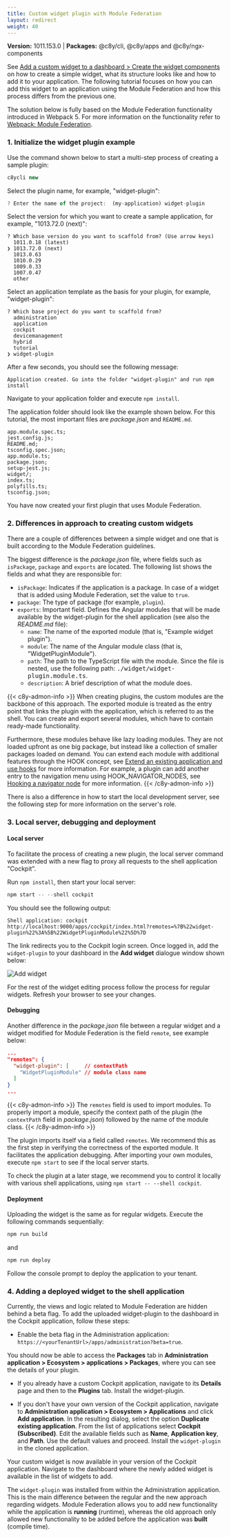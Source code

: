 ```yaml
---
title: Custom widget plugin with Module Federation
layout: redirect
weight: 40
---
```


**Version:** 1011.153.0 | **Packages:** @c8y/cli, @c8y/apps and @c8y/ngx-components

See [Add a custom widget to a dashboard > Create the widget components](#2-create-the-widget-components) on how to create a simple widget, what its structure looks like and how to add it to your application.
The following tutorial focuses on how you can add this widget to an application using the Module Federation and how this process differs from the previous one.

The solution below is fully based on the Module Federation functionality introduced in Webpack 5.
For more information on the functionality refer to [Webpack: Module Federation](https://webpack.js.org/concepts/module-federation/).

### 1. Initialize the widget plugin example

Use the command shown below to start a multi-step process of creating a sample plugin:

```js
c8ycli new
```

Select the plugin name, for example, "widget-plugin":

```js
? Enter the name of the project:  (my-application) widget-plugin
```

Select the version for which you want to create a sample application, for example, "1013.72.0 (next)":

```console
? Which base version do you want to scaffold from? (Use arrow keys)
  1011.0.18 (latest)
❯ 1013.72.0 (next)
  1013.0.63
  1010.0.29
  1009.0.33
  1007.0.47
  other
```

Select an application template as the basis for your plugin, for example, "widget-plugin":

```console
? Which base project do you want to scaffold from?
  administration
  application
  cockpit
  devicemanagement
  hybrid
  tutorial
❯ widget-plugin
```

After a few seconds, you should see the following message:

```console
Application created. Go into the folder "widget-plugin" and run npm install
```

Navigate to your application folder and execute `npm install`.

The application folder should look like the example shown below.
For this tutorial, the most important files are *package.json* and `README.md`.

```console
app.module.spec.ts;
jest.config.js;
README.md;
tsconfig.spec.json;
app.module.ts;
package.json;
setup-jest.js;
widget/;
index.ts;
polyfills.ts;
tsconfig.json;
```

You have now created your first plugin that uses Module Federation.

### 2. Differences in approach to creating custom widgets

There are a couple of differences between a simple widget and one that is built according to the Module Federation guidelines.

The biggest difference is the *package.json* file, where fields such as `isPackage`, `package` and `exports` are located.
The following list shows the fields and what they are responsible for:

- `isPackage`: Indicates if the application is a package. In case of a widget that is added using Module Federation, set the value to `true`.
- `package`: The type of package (for example, `plugin`).
- `exports`: Important field. Defines the Angular modules that will be made available by the widget-plugin for the shell application (see also the *README.md* file):
  - `name`: The name of the exported module (that is, "Example widget plugin").
  - `module`: The name of the Angular module class (that is, "WidgetPluginModule").
  - `path`: The path to the TypeScript file with the module. Since the file is nested, use the following path: <kbd>./widget/widget-plugin.module.ts</kbd>.
  - `description`: A brief description of what the module does.

{{< c8y-admon-info >}}
When creating plugins, the custom modules are the backbone of this approach. The exported module is treated as the entry point that links the plugin with the application, which is referred to as the shell. You can create and export several modules, which have to contain ready-made functionality.

Furthermore, these modules behave like lazy loading modules. They are not loaded upfront as one big package, but instead like a collection of smaller packages loaded on demand.
You can extend each module with additional features through the HOOK concept, see [Extend an existing application and use hooks](#extend-an-existing-application) for more information. For example, a plugin can add another entry to the navigation menu using HOOK_NAVIGATOR_NODES, see [Hooking a navigator node](#3-hooking-a-navigator-node) for more information.
{{< /c8y-admon-info >}}

There is also a difference in how to start the local development server, see the following step for more information on the server's role.

### 3. Local server, debugging and deployment

#### Local server

To facilitate the process of creating a new plugin, the local server command was extended with a new flag to proxy all requests to the shell application "Cockpit".

Run `npm install`, then start your local server:

```js
npm start -- --shell cockpit
```

You should see the following output:

```shell
Shell application: cockpit
http://localhost:9000/apps/cockpit/index.html?remotes=%7B%22widget-plugin%22%3A%5B%22WidgetPluginModule%22%5D%7D
```

The link redirects you to the Cockpit login screen.
Once logged in, add the `widget-plugin` to your dashboard in the **Add widget** dialogue window shown below:

![Add widget](/images/web-sdk/module-federation-widget-plugin.png)

For the rest of the widget editing process follow the process for regular widgets. Refresh your browser to see your changes.

#### Debugging

Another difference in the *package.json* file between a regular widget and a widget modified for Module Federation is the field `remote`, see example below:

```json
...
"remotes": {
  "widget-plugin": [     // contextPath
    "WidgetPluginModule" // module class name
  ]
}
...
```

{{< c8y-admon-info >}}
The `remotes` field is used to import modules. To properly import a module, specify the context path of the plugin (the `contextPath` field in *package.json*) followed by the name of the module class.
{{< /c8y-admon-info >}}

The plugin imports itself via a field called `remotes`.
We recommend this as the first step in verifying the correctness of the exported module. It facilitates the application debugging.
After importing your own modules, execute `npm start` to see if the local server starts.

To check the plugin at a later stage, we recommend you to control it locally with various shell applications, using `npm start -- --shell cockpit`.

#### Deployment

Uploading the widget is the same as for regular widgets.
Execute the following commands sequentially:

```js
npm run build
```

and

```js
npm run deploy
```

Follow the console prompt to deploy the application to your tenant.

### 4. Adding a deployed widget to the shell application

Currently, the views and logic related to Module Federation are hidden behind a beta flag.
To add the uploaded widget-plugin to the dashboard in the Cockpit application, follow these steps:

- Enable the beta flag in the Administration application: `https://<yourTenantUrl>/apps/administration?beta=true`.

You should now be able to access the **Packages** tab in **Administration application > Ecosystem > applications > Packages**, where you can see the details of your plugin.

- If you already have a custom Cockpit application, navigate to its **Details** page and then to the **Plugins** tab. Install the widget-plugin.

- If you don't have your own version of the Cockpit application, navigate to **Administration application > Ecosystem > Applications** and click **Add application**. In the resulting dialog, select the option **Duplicate existing application**. From the list of applications select **Cockpit (Subscribed)**. Edit the available fields such as **Name**, **Application key**, and **Path**. Use the default values and proceed. Install the `widget-plugin` in the cloned application.

Your custom widget is now available in your version of the Cockpit application.
Navigate to the dashboard where the newly added widget is available in the list of widgets to add.

The `widget-plugin` was installed from within the Administration application. This is the main difference between the regular and the new approach regarding widgets.
Module Federation allows you to add new functionality while the application is **running** (runtime), whereas the old approach only allowed new functionality to be added before the application was **built** (compile time).
